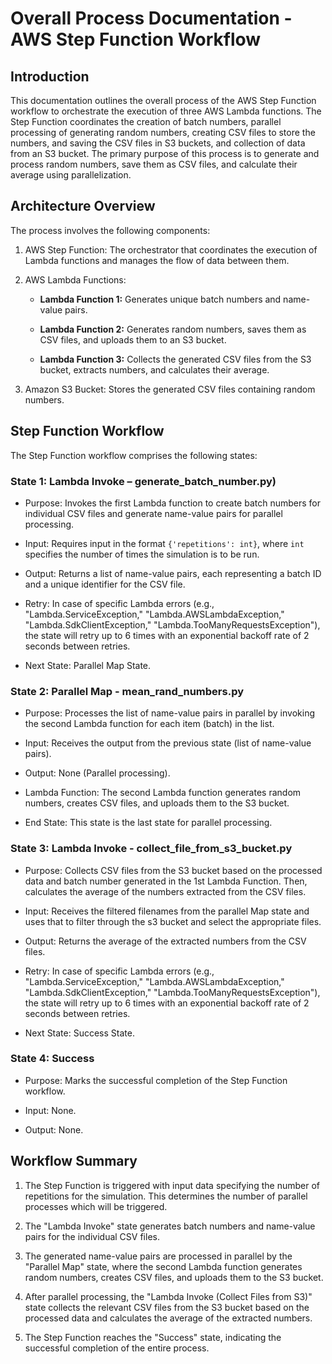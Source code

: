 # Overall Process Documentation - AWS Step Function Workflow 

  

## Introduction 

This documentation outlines the overall process of the AWS Step Function workflow to orchestrate the execution of three AWS Lambda functions. The Step Function coordinates the creation of batch numbers, parallel processing of generating random numbers, creating CSV files to store the numbers, and saving the CSV files in S3 buckets, and collection of data from an S3 bucket. The primary purpose of this process is to generate and process random numbers, save them as CSV files, and calculate their average using parallelization. 

  

## Architecture Overview 

The process involves the following components: 

  

1. AWS Step Function: The orchestrator that coordinates the execution of Lambda functions and manages the flow of data between them. 

  

2. AWS Lambda Functions: 

   - **Lambda Function 1:** Generates unique batch numbers and name-value pairs. 

   - **Lambda Function 2:** Generates random numbers, saves them as CSV files, and uploads them to an S3 bucket. 

   - **Lambda Function 3:** Collects the generated CSV files from the S3 bucket, extracts numbers, and calculates their average. 

  

3. Amazon S3 Bucket: Stores the generated CSV files containing random numbers. 

  

## Step Function Workflow 

The Step Function workflow comprises the following states: 

  

### State 1: Lambda Invoke – generate_batch_number.py) 

- Purpose: Invokes the first Lambda function to create batch numbers for individual CSV files and generate name-value pairs for parallel processing. 

- Input: Requires input in the format `{'repetitions': int}`, where `int` specifies the number of times the simulation is to be run. 

- Output: Returns a list of name-value pairs, each representing a batch ID and a unique identifier for the CSV file. 

- Retry: In case of specific Lambda errors (e.g., "Lambda.ServiceException," "Lambda.AWSLambdaException," "Lambda.SdkClientException," "Lambda.TooManyRequestsException"), the state will retry up to 6 times with an exponential backoff rate of 2 seconds between retries. 

- Next State: Parallel Map State. 

  

### State 2: Parallel Map - mean_rand_numbers.py 

 

- Purpose: Processes the list of name-value pairs in parallel by invoking the second Lambda function for each item (batch) in the list. 

- Input: Receives the output from the previous state (list of name-value pairs). 

- Output: None (Parallel processing). 

- Lambda Function: The second Lambda function generates random numbers, creates CSV files, and uploads them to the S3 bucket. 

- End State: This state is the last state for parallel processing. 

  

### State 3: Lambda Invoke - collect_file_from_s3_bucket.py 

 

- Purpose: Collects CSV files from the S3 bucket based on the processed data and batch number generated in the 1st Lambda Function. Then, calculates the average of the numbers extracted from the CSV files. 

- Input: Receives the filtered filenames from the parallel Map state and uses that to filter through the s3 bucket and select the appropriate files. 

- Output: Returns the average of the extracted numbers from the CSV files. 

- Retry: In case of specific Lambda errors (e.g., "Lambda.ServiceException," "Lambda.AWSLambdaException," "Lambda.SdkClientException," "Lambda.TooManyRequestsException"), the state will retry up to 6 times with an exponential backoff rate of 2 seconds between retries. 

- Next State: Success State. 

  

### State 4: Success 

- Purpose: Marks the successful completion of the Step Function workflow. 

- Input: None. 

- Output: None. 

  

## Workflow Summary 

1. The Step Function is triggered with input data specifying the number of repetitions for the simulation. This determines the number of parallel processes which will be triggered.  

2. The "Lambda Invoke" state generates batch numbers and name-value pairs for the individual CSV files. 

3. The generated name-value pairs are processed in parallel by the "Parallel Map" state, where the second Lambda function generates random numbers, creates CSV files, and uploads them to the S3 bucket. 

4. After parallel processing, the "Lambda Invoke (Collect Files from S3)" state collects the relevant CSV files from the S3 bucket based on the processed data and calculates the average of the extracted numbers. 

5. The Step Function reaches the "Success" state, indicating the successful completion of the entire process. 
